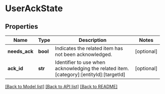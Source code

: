 # UserAckState

## Properties
Name | Type | Description | Notes
------------ | ------------- | ------------- | -------------
**needs_ack** | **bool** | Indicates the related item has not been acknowledged. | [optional] 
**ack_id** | **str** | Identifier to use when acknowledging the related item.[category]:[entityId]:[targetId] | [optional] 

[[Back to Model list]](../README.md#documentation-for-models) [[Back to API list]](../README.md#documentation-for-api-endpoints) [[Back to README]](../README.md)


